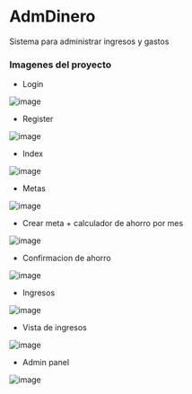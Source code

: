 # AdmDinero
Sistema para administrar ingresos y gastos

 ### Imagenes del proyecto
 
 - Login
 
 ![image](https://user-images.githubusercontent.com/50388714/213090478-857b4422-41b7-4e97-b8ff-43c7698661fd.png)

 - Register
 
![image](https://user-images.githubusercontent.com/50388714/213090505-0cb2c72f-9486-465b-af03-b9ad7df828bb.png)


 - Index
 
![image](https://user-images.githubusercontent.com/50388714/213090561-63575a2b-6009-4ddf-b012-3b87f8c16245.png)


 - Metas
 
![image](https://user-images.githubusercontent.com/50388714/213090784-aef79258-9d53-467a-af56-cd7bddc430fc.png)


- Crear meta + calculador de ahorro por mes

![image](https://user-images.githubusercontent.com/50388714/213090647-00c054c4-b4f2-43df-9416-e2a4c164a145.png)

- Confirmacion de ahorro

![image](https://user-images.githubusercontent.com/50388714/213091284-d69f9c6e-b608-4ca6-ba7d-b38cdf5564ad.png)

- Ingresos

![image](https://user-images.githubusercontent.com/50388714/213090843-f82a9ec8-4fa4-4078-a5ae-156200bd5ee6.png)

- Vista de ingresos

![image](https://user-images.githubusercontent.com/50388714/213090870-fea9514a-ee8c-42e1-a791-898568462196.png)

- Admin panel

![image](https://user-images.githubusercontent.com/50388714/213091059-8e3abf73-2efc-4a5c-b184-bf3f8e7554f4.png)


